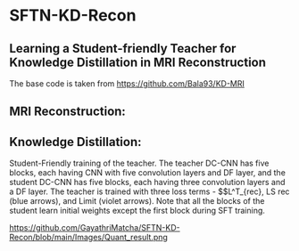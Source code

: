 # SFTN-KD-Recon
## Learning a Student-friendly Teacher for Knowledge Distillation in MRI Reconstruction
The base code is taken from https://github.com/Bala93/KD-MRI


## MRI Reconstruction:
## Knowledge Distillation:
Student-Friendly training of the teacher. The teacher DC-CNN has five blocks,
each having CNN with five convolution layers and DF layer, and the student DC-CNN has
five blocks, each having three convolution layers and a DF layer. The teacher is trained
with three loss terms - $$L^T_{rec}, LS
rec (blue arrows), and Limit (violet arrows). Note that all the
blocks of the student learn initial weights except the first block during SFT training.

https://github.com/GayathriMatcha/SFTN-KD-Recon/blob/main/Images/Quant_result.png



